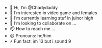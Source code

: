 - 👋 Hi, I’m @Chadydaddy
- 👀 I’m interested in video game and females
- 🌱 I’m currently learning stuf in juinor high
- 💞️ I’m looking to collaborate on ...
- 📫 How to reach me ...
- 😄 Pronouns: he/him
- ⚡ Fun fact: im 13 but i sound 9

<!---
Chadydaddy/Chadydaddy is a ✨ special ✨ repository because its `README.md` (this file) appears on your GitHub profile.
You can click the Preview link to take a look at your changes.
--->
